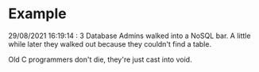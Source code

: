# Example

<!-- replace-with-date starts -->
29/08/2021 16:19:14 : 3 Database Admins walked into a NoSQL bar. A little while later they walked out because they couldn't find a table.
<!-- replace-with-date ends -->

<!-- replace-with-joke starts -->
Old C programmers don't die, they're just cast into void.
<!-- replace-with-joke ends -->